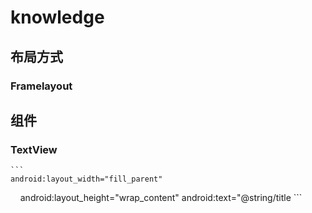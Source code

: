 # knowledge

## 布局方式

### Framelayout

## 组件

### TextView

    ```
    android:layout_width="fill_parent"
    android:layout_height="wrap_content"
    android:text="@string/title
    ```

